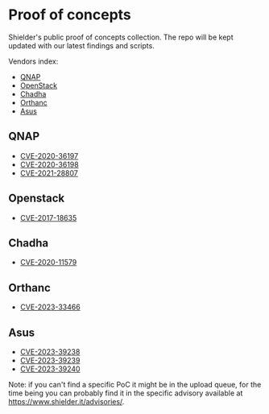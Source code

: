 # Proof of concepts
Shielder's public proof of concepts collection. The repo will be kept updated with our latest findings and scripts.

Vendors index:
* [QNAP](#qnap)
* [OpenStack](#openstack)
* [Chadha](#chadha)
* [Orthanc](#orthanc)
* [Asus](#asus)

## QNAP
* [CVE-2020-36197](CVE-2020-36197)
* [CVE-2020-36198](CVE-2020-36197)
* [CVE-2021-28807](CVE-2021-28807)

## Openstack
* [CVE-2017-18635](https://github.com/ShielderSec/CVE-2017-18635)

## Chadha
* [CVE-2020-11579](https://github.com/ShielderSec/CVE-2020-11579)

## Orthanc
* [CVE-2023-33466](CVE-2023-33466)

## Asus
* [CVE-2023-39238](CVE-2023-39238)
* [CVE-2023-39239](CVE-2023-39239)
* [CVE-2023-39240](CVE-2023-39240)

Note: if you can't find a specific PoC it might be in the upload queue, for the time being you can probably find it in the specific advisory available at https://www.shielder.it/advisories/.
